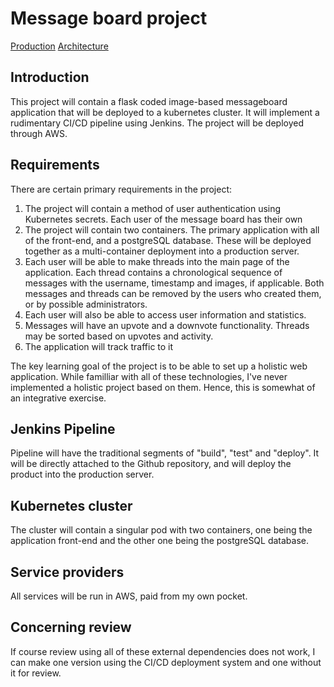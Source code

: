 # Message board project
[Production](http://ec2-16-171-11-122.eu-north-1.compute.amazonaws.com/)
[Architecture](https://github.com/MiikaMatias/tsoha/blob/main/docs/Architecture.md)
## Introduction
This project will contain a flask coded image-based messageboard application that will be deployed to a kubernetes cluster. It will implement a rudimentary CI/CD pipeline using Jenkins. The project will be deployed through AWS.  

## Requirements
There are certain primary requirements in the project:

1) The project will contain a method of user authentication using Kubernetes secrets. Each user of the message board has their own 
2) The project will contain two containers. The primary application with all of the front-end, and a postgreSQL database. These will be deployed together as a multi-container deployment into a production server.
3) Each user will be able to make threads into the main page of the application. Each thread contains a chronological sequence of messages with the username, timestamp and images, if applicable. Both messages and threads can be removed by the users who created them, or by possible administrators.
4) Each user will also be able to access user information and statistics.
5) Messages will have an upvote and a downvote functionality. Threads may be sorted based on upvotes and activity.
6) The application will track traffic to it

The key learning goal of the project is to be able to set up a holistic web application. While familliar with all of these technologies, I've never implemented a holistic project based on them. Hence, this is somewhat of an integrative exercise. 

## Jenkins Pipeline
Pipeline will have the traditional segments of "build", "test" and "deploy". It will be directly attached to the Github repository, and will deploy the product into the production server. 

## Kubernetes cluster
The cluster will contain a singular pod with two containers, one being the application front-end and the other one being the postgreSQL database.

## Service providers
All services will be run in AWS, paid from my own pocket.

## Concerning review
If course review using all of these external dependencies does not work, I can make one version using the CI/CD deployment system and one without it for review.
